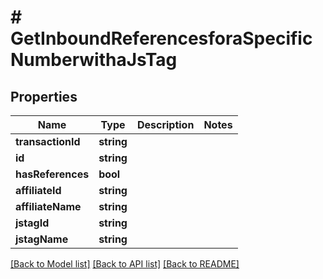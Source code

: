 # # GetInboundReferencesforaSpecificNumberwithaJsTag

## Properties

Name | Type | Description | Notes
------------ | ------------- | ------------- | -------------
**transactionId** | **string** |  |
**id** | **string** |  |
**hasReferences** | **bool** |  |
**affiliateId** | **string** |  |
**affiliateName** | **string** |  |
**jstagId** | **string** |  |
**jstagName** | **string** |  |

[[Back to Model list]](../../README.md#models) [[Back to API list]](../../README.md#endpoints) [[Back to README]](../../README.md)
